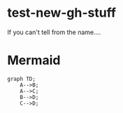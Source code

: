 # test-new-gh-stuff
If you can't tell from the name....

# Mermaid
```mermaid
graph TD;
    A-->B;
    A-->C;
    B-->D;
    C-->D;
```
